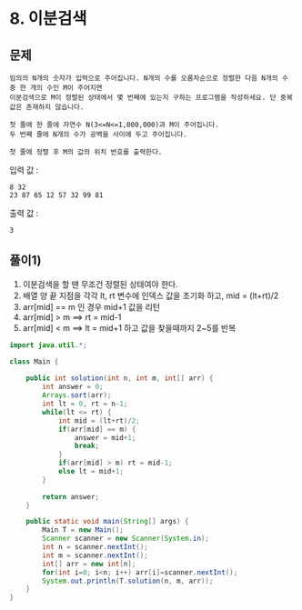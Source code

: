 # 8. 이분검색
## 문제
```
임의의 N개의 숫자가 입력으로 주어집니다. N개의 수를 오름차순으로 정렬한 다음 N개의 수 중 한 개의 수인 M이 주어지면
이분검색으로 M이 정렬된 상태에서 몇 번째에 있는지 구하는 프로그램을 작성하세요. 단 중복값은 존재하지 않습니다.

첫 줄에 한 줄에 자연수 N(3<=N<=1,000,000)과 M이 주어집니다.
두 번째 줄에 N개의 수가 공백을 사이에 두고 주어집니다.

첫 줄에 정렬 후 M의 값의 위치 번호를 출력한다.
```

입력 값 :
```
8 32
23 87 65 12 57 32 99 81
```

출력 값 : 
```
3
```

## 풀이1)
1. 이분검색을 할 땐 무조건 정렬된 상태여야 한다. 
2. 배열 양 끝 지점을 각각 lt, rt 변수에 인덱스 값을 초기화 하고, mid = (lt+rt)/2
3. arr[mid] == m 인 경우 mid+1 값을 리턴
4. arr[mid] > m ==> rt = mid-1
5. arr[mid] < m ==> lt = mid+1 하고 값을 찾을때까지 2~5를 반복


```java
import java.util.*;

class Main {
    
	public int solution(int n, int m, int[] arr) {
	    int answer = 0;
	    Arrays.sort(arr);
	    int lt = 0, rt = n-1;
	    while(lt <= rt) {
	        int mid = (lt+rt)/2;
	        if(arr[mid] == m) {
	            answer = mid+1;
	            break;
	        }
	        if(arr[mid] > m) rt = mid-1;
	        else lt = mid+1;
	    }
	    
	    return answer;
	}

	public static void main(String[] args) {
		Main T = new Main();
		Scanner scanner = new Scanner(System.in);
		int n = scanner.nextInt();
		int m = scanner.nextInt();
		int[] arr = new int[n];
		for(int i=0; i<n; i++) arr[i]=scanner.nextInt();
		System.out.println(T.solution(n, m, arr));
	}
}
```